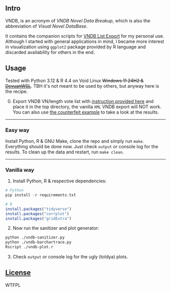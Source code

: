 ## Intro

VNDB, is an acronym of *VNDB Novel Data Breakup*, which is also the abbreviation of *Visual Novel DataBase*.

It contains the companion scripts for [VNDB List Export](https://github.com/Vinfall/UserScripts#list) for my personal use.
Although I started with general applications in mind, I became more interest in visualization
using `ggplot2` package provided by R language and discarded availability for others in the end.

## Usage

Tested with Python 3.12 & R 4.4 on Void Linux ~~Windows 11 24H2 & [DevuanWSL](https://github.com/Vinfall/DevuanWSL)~~.
TBH it's not meant to be used by others, but anyway here is the recipe.

0. Export VNDB VN/length vote list with [instruction provided here](https://github.com/Vinfall/UserScripts#vndb-list-export)
and place it in the top directory, the vanilla `XML` VNDB export will NOT work.
You can also use [the counterfeit example](example/vndb-list-export-20240101.csv) to take a look at the results.

***

### Easy way

Install Python, R & GNU Make, clone the repo and simply run `make`.
Everything should be done now. Just check `output` or console log for the results.
To clean up the data and restart, run `make clean`.

***

### Vanilla way

1. Install Python, R & respective dependencies:

```python
# Python
pip install -r requirements.txt
```

```r
# R
install.packages("tidyverse")
install.packages("corrplot")
install.packages("gridExtra")
```

2. Now run the sanitizer and plot generator:

```sh
python ./vndb-sanitizer.py
python ./vndb-barchartrace.py
Rscript ./vndb-plot.r
```

3. Check `output` or console log for the ugly (toldya) plots.

## [License](LICENSE)

WTFPL
